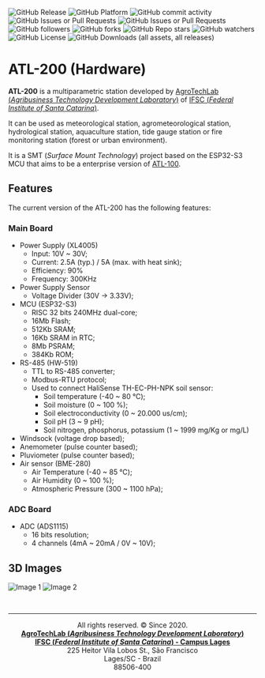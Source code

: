 ![GitHub Release](https://img.shields.io/github/v/release/agrotechlab-ifsc/atl200_hw)
![GitHub Platform](https://img.shields.io/badge/Platform-KiCad-blue)
![GitHub commit activity](https://img.shields.io/github/commit-activity/t/agrotechlab-ifsc/at2100_hw)
![GitHub Issues or Pull Requests](https://img.shields.io/github/issues/agrotechlab-ifsc/atl200_hw)
![GitHub Issues or Pull Requests](https://img.shields.io/github/issues-pr/agrotechlab-ifsc/atl200_hw)
![GitHub followers](https://img.shields.io/github/followers/agrotechlab-ifsc)
![GitHub forks](https://img.shields.io/github/forks/agrotechlab-ifsc/atl200_hw)
![GitHub Repo stars](https://img.shields.io/github/stars/agrotechlab-ifsc/atl200_hw)
![GitHub watchers](https://img.shields.io/github/watchers/agrotechlab-ifsc/atl200_hw)
![GitHub License](https://img.shields.io/github/license/agrotechlab-ifsc/atl200_hw)
![GitHub Downloads (all assets, all releases)](https://img.shields.io/github/downloads/agrotechlab-ifsc/atl200_hw/total)

# ATL-200 (Hardware)

**ATL-200** is a multiparametric station developed by <a href="https://agrotechlab.lages.ifsc.edu.br">AgroTechLab (*Agribusiness Technology Development Laboratory*)</a> of <a href="https://www.ifsc.edu.br">IFSC (*Federal Institute of Santa Catarina*)</a>.

It can be used as meteorological station, agrometeorological station, hydrological station, aquaculture station, tide gauge station or fire monitoring station (forest or urban environment).

It is a SMT (*Surface Mount Technology*) project based on the ESP32-S3 MCU that aims to be a enterprise version of <a href="https://github.com/AgroTechLab-IFSC/atl100_hw">ATL-100</a>.

## Features

The current version of the ATL-200 has the following features:

### Main Board

 - Power Supply (XL4005)
   - Input: 10V ~ 30V;
   - Current: 2.5A (typ.) / 5A (max. with heat sink);
   - Efficiency: 90%
   - Frequency: 300KHz
 - Power Supply Sensor
   - Voltage Divider (30V -> 3.33V);
 - MCU (ESP32-S3)
   - RISC 32 bits 240MHz dual-core;
   - 16Mb Flash;
   - 512Kb SRAM;
   - 16Kb SRAM in RTC;
   - 8Mb PSRAM;
   - 384Kb ROM;
 - RS-485 (HW-519)
   - TTL to RS-485 converter;
   - Modbus-RTU protocol;
   - Used to connect HaliSense TH-EC-PH-NPK soil sensor:
     - Soil temperature (-40 ~ 80 ℃);
     - Soil moisture (0 ~ 100 %);
     - Soil electroconductivity (0 ~ 20.000 us/cm);
     - Soil pH (3 ~ 9 pH);
     - Soil nitrogen, phosphorus, potassium (1 ~ 1999 mg/Kg or mg/L)
 - Windsock (voltage drop based);
 - Anemometer (pulse counter based);
 - Pluviometer (pulse counter based);
 - Air sensor (BME-280)
   - Air Temperature (-40 ~ 85 ℃);
   - Air Humidity (0 ~ 100 %);
   - Atmospheric Pressure (300 ~ 1100 hPa);

### ADC Board
 - ADC (ADS1115)
   - 16 bits resolution;
   - 4 channels (4mA ~ 20mA / 0V ~ 10V);

## 3D Images
![Image 1](./atl200_1.png "3D image 1")
![Image 2](./atl200_2.png "3D image 2")

<br><hr><p style="text-align: center;">All rights reserved. &copy; Since 2020.<br><b><a href="https://agrotechlab.lages.ifsc.edu.br/">AgroTechLab (<i>Agribusiness Technology Development Laboratory</i>)</a></b><br>
<b><a href="https://ifsc.edu.br/web/campus-lages">IFSC (<i>Federal Institute of Santa Catarina</i>) - Campus Lages</a></b><br>
225 Heitor Vila Lobos St., São Francisco<br>
Lages/SC - Brazil<br>
88506-400</p>